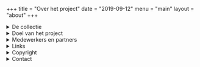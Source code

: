 +++
title = "Over het project"
date = "2019-09-12"
menu = "main"
layout = "about"
+++

<details>
  <summary class="accordion">De collectie </summary>
  <p>
Stichting Logos, het Gentse onderzoeks- en productiecentrum voor experimentele muziek, beheert een omvangrijke collectie muziekinstrumenten en studioapparatuur. De meer dan 220 instrumenten zijn zeer hybride en staan soms ver van wat er traditioneel onder “muziekinstrument” verstaan wordt. Bouwtechnisch gezien vermengen ze technieken uit de traditionele instrumentenbouw, met elektrische/elektronische en digitale innovaties. Omdat er gebruik gemaakt wordt van verschillende soorten klankopwekking zijn sommige van deze artistieke objecten in hoge mate modulair. Ook de bespeling is doorgaans niet traditioneel. Zo worden sommige instrumenten bijvoorbeeld door het publiek bespeeld of aangestuurd via speciaal daarvoor ontwikkelde interfaces (beweging, geluid). Zodoende is de collectie, gebouwd over een periode van zo’n 50 jaar, een belangrijke getuige van de ontwikkelingen in de hedendaagse/nieuwe muziek enerzijds en van de filosofische en (muziek)esthetische opvattingen van hun maker, Godfried-Willem Raes, anderzijds.
</p>
</details>


<details>
  <summary class="accordion">Doel van het project </summary>
  <p>Om de toekomst van de collectie te verzekeren en het beheer ervan te optimaliseren, zet de stichting actief in op het documenteren en beschrijven van de instrumenten. In een eerste fase (maart 2019-maart 2020) lag de focus op de instrumenten die gebouwd zijn tussen 1970 en 1990: de elektronische en elektroakoestische instrumenten, de grote (straat)projecten en klanksculpturen. In de tweede fase (maart 2020-maart2020) komen de interfaces en muziekrobots aan bod.</p>
<p>
Projectcoördinator Mattias Parent beschrijft de instrumenten op stukniveau, volgens de geldende wetenschappelijke standaarden. Het Brusselse Muziekinstrumentenmuseum stelde haar catalogus hiervoor ter beschikking. Onder meer vormelijke, materiaaltechnische, muziektechnische, beheersmatige en contextuele informatie (ontstaans- en gebruikscontext) worden via die weg gebundeld. Via Carmentis, de publiekscatalogus van de Koninklijke Musea voor Kunst en Geschiedenis, waartoe het Muziekinstrumentenmuseum behoort, kan deze informatie geconsulteerd worden. 
</p>
<p>
Daarnaast creëert en verzamelt de coördinator ook bijkomende documentatie, die niet zomaar in de catalogus opgenomen kan worden, maar die wel belangrijk is voor het langetermijnbeheer: bouwtekeningen, elektrische schema’s, richtlijnen voor het (de)monteren en onderhoud van de instrumenten, bedieningshandleidingen, de firmware van de gebruikte microprocessoren, een beschrijving van de software (die vaak specifiek ontworpen is voor de instrumenten of daarvoor aangepast), speeltechnieken, repertoire, klankillustraties, enz. Deze info wordt op deze projectwebsite gepubliceerd. 
Een tweede belangrijk doel van dit project is de zoektocht naar een alternatief classificatiesysteem. De instrumenten van deze en soortgelijke collecties vinden vaak geen eenduidige plaats in de klassieke boomstructuren. Daarom wordt op de website geëxperimenteerd met een alternatief tag-systeem.
</p>
</details>



<details>
  <summary class="accordion">Medewerkers en partners </summary>
  <p>
Coördinator Mattias Parent en Stichting Logos worden bij de uitvoering van dit project inhoudelijk begeleid door het Brusselse Muziekinstrumentenmuseum (in het bijzonder door Wim Verhulst), expert Maarten Quanten en CEMPER (in het bijzonder door Heidi Moyson). Ook Logosmedewerkers Lara Van Wynsberghe en Kristof Lauwers helpen met raad en daad. Lara staat in voor de bouw van de website en Kristof neemt de fotografie en het aanmaken van klankmateriaal voor zijn rekening. Tenslotte was dit project onmogelijk zonder de aanwijzingen en medewerking van Godfried-Willem Raes, de bedenker, maker en bezieler van deze geestverruimende instrumenten. 
Voor de ontsluiting van de projectresultaten kunnen we rekenen op Matrix (New Music Centre).
Financiële steun krijgen we van de Vlaamse Overheid. 
</p>
</details>


<details>
  <summary class="accordion">Links</summary>
<p><a href="http://www.mim.be/nl" target="_blank">www.mim.be</a><br>
<a href="https://www.cemper.be" target="_blank">www.cemper.be</a><br>
<a href="https://www.logosfoundation.org" target="_blank">www.logosfoundation.org</a><br>
<a href="https://www.matrix-new-music.be" target="_blank">www.matrix-new-music.be</a><br>
<a href="https://www.faro.be" target="_blank">www.faro.be</a><br>
<a href="https://www.carmentis.be" target="_blank">www.carmentis.be</a><br>
<a href="http://www.kunstenerfgoed.be" target="_blank">www.kunstenerfgoed.be</a>
</p>
</details>



<details>
  <summary class="accordion">Copyright</summary>
<p>
Alle foto's, geluidsbestanden en andere documenten op deze website zijn afkomstig uit het archief van Stichting Logos of zijn voor het project door de stichting aangemaakt. Zo werden de catalogusfoto's bijvoorbeeld gemaakt door Kristof Lauwers. Om ideologische redenen zijn alle documenten en media publiek domein. Bij gebruik moet wel naar de bron verwezen worden. 
</p>
</details>

<details>
  <summary class="accordion">Contact </summary>
<p>
Deze projectwebsite is een “work in progress”. Voor opmerkingen, bedenkingen, suggesties, vragen,… kan u terecht bij 
<a href="javascript:void(location.href='mailto:'+String.fromCharCode(109, 97, 116, 116, 105, 97, 115, 64, 108, 111, 103, 111, 115, 102, 111, 117, 110, 100, 97, 116, 105, 111, 110, 46, 111, 114, 103)+'?')">Mattias
              Parent</a>
</p>
</details>



<script type="text/javascript" src="../js/accordion.js"></script>